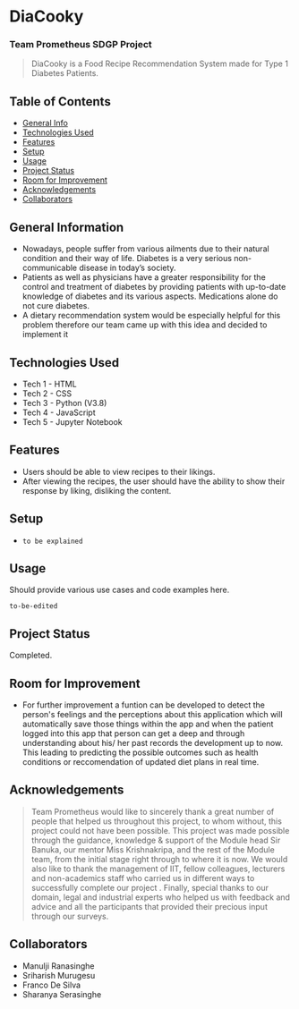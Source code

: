# DiaCooky
### Team Prometheus SDGP Project
> DiaCooky is a Food Recipe Recommendation System made for Type 1 Diabetes Patients.

## Table of Contents
* [General Info](#general-information)
* [Technologies Used](#technologies-used)
* [Features](#features)
* [Setup](#setup)
* [Usage](#usage)
* [Project Status](#project-status)
* [Room for Improvement](#room-for-improvement)
* [Acknowledgements](#acknowledgements)
* [Collaborators](#collaborators)



## General Information
- Nowadays, people suffer from various ailments due to their natural condition and their way of life. Diabetes is a very serious non-communicable disease in today’s society. 
- Patients as well as physicians have a greater responsibility for the control and treatment of diabetes by providing patients with up-to-date knowledge of diabetes and its various aspects. Medications alone do not cure diabetes. 
- A dietary recommendation system would be especially helpful for this problem therefore our team came up with this idea and decided to implement it



## Technologies Used
- Tech 1 - HTML
- Tech 2 - CSS
- Tech 3 - Python (V3.8)
- Tech 4 - JavaScript
- Tech 5 - Jupyter Notebook


## Features

- Users should be able to view recipes to their likings.
- After viewing the recipes, the user should have the ability to show their response by liking, disliking the content.



## Setup
- `to be explained`


## Usage

Should provide various use cases and code examples here.

`to-be-edited`


## Project Status
Completed.


## Room for Improvement
- For further improvement a funtion can be developed to detect the person's feelings and the perceptions about this application which will automatically save those things within the app and when the patient logged into this app that person can get a deep and through understanding about his/ her past records the development up to now. This leading to predicting the possible outcomes such as health conditions or reccomendation of updated diet plans in real time.



## Acknowledgements
>Team Prometheus would like to sincerely thank a great number of people that helped us
throughout this project, to whom without, this project could not have been possible. This project
was made possible through the guidance, knowledge & support of the Module head Sir Banuka,
our mentor Miss Krishnakripa, and the rest of the Module team, from the initial stage right
through to where it is now. We would also like to thank the management of IIT, fellow
colleagues, lecturers and non-academics staff who carried us in different ways to successfully
complete our project . Finally, special thanks to our domain, legal and industrial experts who
helped us with feedback and advice and all the participants that provided their precious input
through our surveys.


## Collaborators
- Manulji Ranasinghe 
- Sriharish Murugesu 
- Franco De Silva 
- Sharanya Serasinghe 
